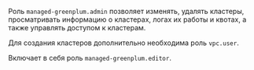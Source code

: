 Роль `managed-greenplum.admin` позволяет изменять, удалять кластеры, просматривать информацию о кластерах, логах их работы и квотах, а также управлять доступом к кластерам.

Для создания кластеров дополнительно необходима роль `vpc.user`.

Включает в себя роль `managed-greenplum.editor`.